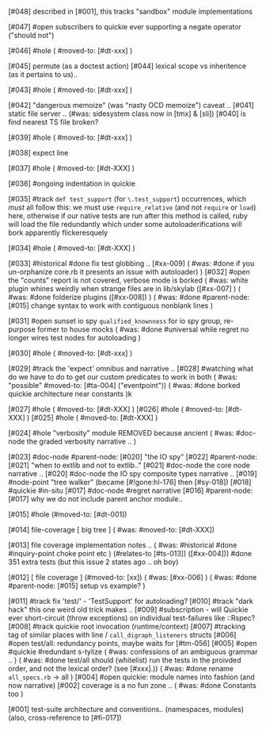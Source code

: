 [#048]       described in [#001], this tracks "sandbox" module implementations

[#047] #open subscribers to quickie ever supporting a negate operator
             ("should not")

[#046] #hole ( #moved-to: [#dt-xxx] )

[#045]       permute (as a doctest action)
[#044]       lexical scope vs inheritence (as it pertains to us)..

[#043] #hole ( #moved-to: [#dt-xxx] )

[#042]       "dangerous memoize" (was "nasty OCD memoize") caveat ..
[#041]       static file server ..
             (#was: sidesystem class now in [tmx] & [sli])
[#040]       is find nearest TS file broken?

[#039] #hole ( #moved-to: [#dt-xxx] )

[#038]       expect line

[#037] #hole ( #moved-to: [#dt-XXX] )

[#036] #ongoing   indentation in quickie

[#035]       #track `def test_support` (for `\.test_support`) occurrences,
             which *must* all follow this:
             we must use `require_relative` (and not `require` or `load`)
             here, otherwise if our native tests are run after this method
             is called, ruby will load the file redundantly which under
             some autoloaderifications will bork apparently flickeresquely

[#034] #hole ( #moved-to: [#dt-XXX] )

[#033]       #historical #done fix test globbing .. [#xx-009]
             ( #was: #done if you un-orphanize core.rb it presents an issue with autoloader) )
[#032] #open the "counts" report is not covered, verbose mode is borked
             ( #was: white plugin whines weirdly when strange files are in
               lib/skylab ([#xx-007] )
             ( #was: #done folderize plugins ([#xx-008]) )
             ( #was: #done #parent-node: [#015] change syntax to work with contiguous nonblank lines )

[#031] #open sunset io spy `qualified_knownness` for io spy group, re-purpose former to house mocks
             ( #was: #done #universal while regret no longer wires test nodes for autoloading  )

[#030] #hole ( #moved-to: [#dt-xxx] )

[#029]       #track the 'expect' omnibus and narrative ..
[#028]   #watching what do we have to do to get our custom predicates to
             work in both
             ( #was: "possible" #moved-to: [#ta-004]  ("eventpoint"))
             ( #was: #done borked quickie architecture near constants )k

[#027] #hole ( #moved-to: [#dt-XXX] )
[#026] #hole ( #moved-to: [#dt-XXX] )
[#025] #hole ( #moved-to: [#dt-XXX] )

[#024] #hole "verbosity" module REMOVED because ancient
             ( #was: #doc-node the graded verbosity narrative .. )

[#023]       #doc-node #parent-node: [#020] "the IO spy"
[#022]       #parent-node:[#021] "when to extlib and not to extlib.."
[#021]       #doc-node the core node narrative ..
[#020]       #doc-node the IO spy composite types narrative ..
[#019]       #node-point "tree walker" (became [#!gone:hl-176] then [#sy-018])
[#018]       #quickie #in-situ
[#017]       #doc-node #regret narrative
[#016]       #parent-node:[#017] why we do not include parent anchor module..

[#015] #hole (#moved-to: [#dt-001])

[#014]       file-coverage [ big tree ]
             ( #was: #moved-to: [#dt-XXX])

[#013]       file coverage implementation notes ..
             ( #was: #historical #done #inquiry-point choke point etc )
               (#relates-to [#ts-013]) ([#xx-004]))
             #done 351 extra tests (but this issue 2 states ago .. oh boy)

[#012]       [ file coverage ]
             (#moved-to: [xx])
             ( #was: [#xx-006] )
             ( #was: #done #parent-node: [#015] setup vs example? )

[#011]       #track fix 'test/' - 'TestSupport' for autoloading?
[#010]       #track "dark hack" this one weird old trick makes ..
[#009]       #subscription - will Quickie ever short-circuit (throw
               exceptions) on individual test-failures like ::Rspec?
[#008]       #track quickie root invocation (runtime/context)
[#007]       #tracking tag of similar places with line / `call_digraph_listeners` structs
[#006] #open test/all: redundancy points, maybe waits for [#tm-056]
[#005] #open #quickie #redundant s-tylize
             ( #was: confessions of an ambiguous grammar .. )
             ( #was: #done test/all should (whitelist) run the tests in the
               proivded order, and not the lexical order? (see [#xxx].))
             ( #was: #done rename `all_specs.rb` -> all )
[#004] #open quickie: module names into fashion (and now narrative)
[#002]       coverage is a no fun zone ..
             ( #was: #done Constants too )

[#001]       test-suite architecture and conventions..
             (namespaces, modules) (also, cross-reference to [#fi-017])

